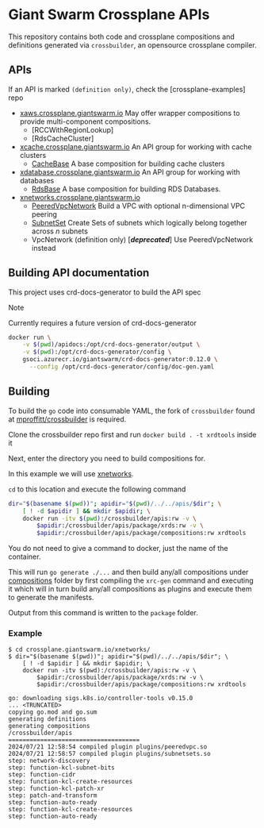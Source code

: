 # Giant Swarm Crossplane APIs

This repository contains both code and crossplane compositions and definitions
generated via `crossbuilder`, an opensource crossplane compiler.

## APIs

If an API is marked `(definition only)`, check the [crossplane-examples] repo

- [xaws.crossplane.giantswarm.io](./crossplane.giantswarm.io/xaws)
  May offer wrapper compositions to provide multi-component compositions.
  - [RCCWithRegionLookup]
  - [RdsCacheCluster]
- [xcache.crossplane.giantswarm.io](./crossplane.giantswarm.io/xcache)
  An API group for working with cache clusters
  - [CacheBase](./crossplane.giantswarm.io/xcache/docs/cache-base.md)
    A base composition for building cache clusters
- [xdatabase.crossplane.giantswarm.io](./crossplane.giantswarm.io/xdatabase)
  An API group for working with databases
  - [RdsBase](./crossplane.giantswarm.io/xdatabase/docs/rds-base.md)
  A base composition for building RDS Databases.
- [xnetworks.crossplane.giantswarm.io](./crossplane.giantswarm.io/xnetworks/)
  - [PeeredVpcNetwork](./crossplane.giantswarm.io/xnetworks/docs/peeredvpc.md)
    Build a VPC with optional n-dimensional VPC peering
  - [SubnetSet](./crossplane.giantswarm.io/xnetworks/docs/subnetset.md)
    Create Sets of subnets which logically belong together across *n* subnets
  - VpcNetwork (definition only) [***deprecated***] Use PeeredVpcNetwork instead

## Building API documentation

This project uses crd-docs-generator to build the API spec

> [!NOTE]
> Currently requires a future version of crd-docs-generator

```bash
docker run \
    -v $(pwd)/apidocs:/opt/crd-docs-generator/output \
    -v $(pwd):/opt/crd-docs-generator/config \
    gsoci.azurecr.io/giantswarm/crd-docs-generator:0.12.0 \
      --config /opt/crd-docs-generator/config/doc-gen.yaml
```

## Building

To build the `go` code into consumable YAML, the fork of `crossbuilder` found
at [mproffitt/crossbuilder](https://github.com/mproffitt/crossbuilder) is
required.

Clone the crossbuilder repo first and run `docker build . -t xrdtools` inside it

Next, enter the directory you need to build compositions for.

In this example we will use [xnetworks](./crossplane.giantswarm.io/xnetworks/).

`cd` to this location and execute the following command

```bash
dir="$(basename $(pwd))"; apidir="$(pwd)/../../apis/$dir"; \
    [ ! -d $apidir ] && mkdir $apidir; \
    docker run -itv $(pwd):/crossbuilder/apis:rw -v \
        $apidir:/crossbuilder/apis/package/xrds:rw -v \
        $apidir:/crossbuilder/apis/package/compositions:rw xrdtools
```

You do not need to give a command to docker, just the name of the container.

This will run `go generate ./...` and then build any/all compositions under
[compositions](../compositions) folder by first compiling the `xrc-gen` command
and executing it which will in turn build any/all compositions as plugins and
execute them to generate the manifests.

Output from this command is written to the `package` folder.

### Example

```nohighlight
$ cd crossplane.giantswarm.io/xnetworks/
$ dir="$(basename $(pwd))"; apidir="$(pwd)/../../apis/$dir"; \
    [ ! -d $apidir ] && mkdir $apidir; \
    docker run -itv $(pwd):/crossbuilder/apis:rw -v \
        $apidir:/crossbuilder/apis/package/xrds:rw -v \
        $apidir:/crossbuilder/apis/package/compositions:rw xrdtools

go: downloading sigs.k8s.io/controller-tools v0.15.0
... <TRUNCATED>
copying go.mod and go.sum
generating definitions
generating compositions
/crossbuilder/apis
=====================================
2024/07/21 12:58:54 compiled plugin plugins/peeredvpc.so
2024/07/21 12:58:57 compiled plugin plugins/subnetsets.so
step: network-discovery
step: function-kcl-subnet-bits
step: function-cidr
step: function-kcl-create-resources
step: function-kcl-patch-xr
step: patch-and-transform
step: function-auto-ready
step: function-kcl-create-resources
step: function-auto-ready
```
